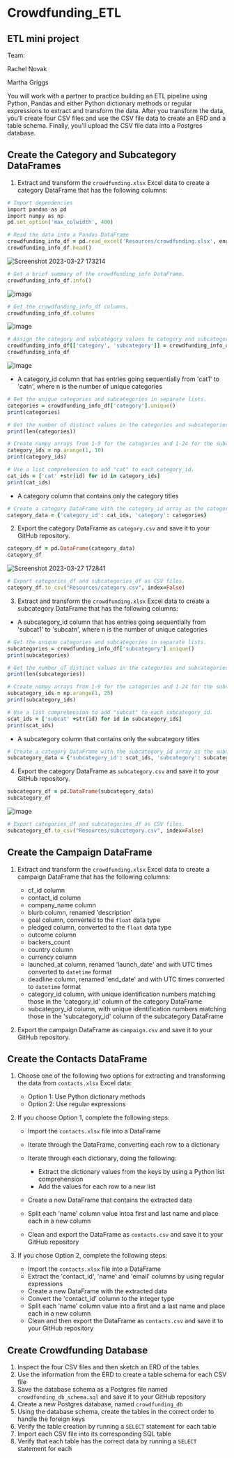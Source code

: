 # Crowdfunding_ETL

## ETL mini project

Team:

Rachel Novak

Martha Griggs

You will work with a partner to practice building an ETL pipeline using Python, Pandas and either Python dictionary methods or regular expressions to extract and transform the data. After you transform the data, you'll create four CSV files and use the CSV file data to create an ERD and a table schema. Finally, you'll upload the CSV file data into a Postgres database. 

## Create the Category and Subcategory DataFrames
1. Extract and transform the `crowdfunding.xlsx` Excel data to create a category DataFrame that has the following columns:
```ruby
# Import dependencies
import pandas as pd
import numpy as np
pd.set_option('max_colwidth', 400)
```
```ruby
# Read the data into a Pandas DataFrame
crowdfunding_info_df = pd.read_excel('Resources/crowdfunding.xlsx', engine= "openpyxl" )
crowdfunding_info_df.head()
```

![Screenshot 2023-03-27 173214](https://user-images.githubusercontent.com/115905663/228081738-f5317d3e-f8c9-4690-b202-0781bd71378c.png)

```ruby
# Get a brief summary of the crowdfunding_info DataFrame.
crowdfunding_info_df.info()
```

![image](https://user-images.githubusercontent.com/115905663/228081890-4d3be88f-4e4d-4480-bbe4-2f5ca5a70bbe.png)

```ruby
# Get the crowdfunding_info_df columns.
crowdfunding_info_df.columns
```

![image](https://user-images.githubusercontent.com/115905663/228081995-bc0c2b15-c182-4815-86ec-d881d94201d6.png)

```ruby
# Assign the category and subcategory values to category and subcategory columns.
crowdfunding_info_df[['category', 'subcategory']] = crowdfunding_info_df['category & sub-category'].str.split('/', n=1, expand=True)
crowdfunding_info_df
```

![image](https://user-images.githubusercontent.com/115905663/228082116-fecb44b0-0332-4f76-a6cb-ba77975c5f91.png)

   * A category_id column that has entries going sequentially from 'cat1' to 'catn', where n is the number of unique categories
   ```ruby
   # Get the unique categories and subcategories in separate lists.
   categories = crowdfunding_info_df['category'].unique()
   print(categories)
   ```
   ```ruby
   # Get the number of distinct values in the categories and subcategories lists.
   print(len(categories))
   ```
   ```ruby
   # Create numpy arrays from 1-9 for the categories and 1-24 for the subcategories.
   category_ids = np.arange(1, 10)
   print(category_ids)
   ```
   ```ruby
   # Use a list comprehension to add "cat" to each category_id. 
   cat_ids = ['cat' +str(id) for id in category_ids]
   print(cat_ids)
   ```
   * A category column that contains only the category titles
   ```ruby
   # Create a category DataFrame with the category_id array as the category_id and categories list as the category name.
   category_data = {'category_id': cat_ids, 'category': categories}
   ```
   

2. Export the category DataFrame as `category.csv` and save it to your GitHub repository. 
```ruby
category_df = pd.DataFrame(category_data)
category_df
```
![Screenshot 2023-03-27 172841](https://user-images.githubusercontent.com/115905663/228081195-9000b07f-fd52-4653-a02d-e73abc8b6693.png)

```ruby
# Export categories_df and subcategories_df as CSV files.
category_df.to_csv("Resources/category.csv", index=False)
```

3. Extract and transform the `crowdfunding.xlsx` Excel data to create a subcategory DataFrame that has the following columns:
  
  * A subcategory_id column that has entries going sequentially from 'subcat1' to 'subcatn', where n is the number of unique categories
  ```ruby
  # Get the unique categories and subcategories in separate lists.
  subcategories = crowdfunding_info_df['subcategory'].unique()
  print(subcategories)
  ```
  ```ruby
  # Get the number of distinct values in the categories and subcategories lists.
  print(len(subcategories))
  ```
  ```ruby
  # Create numpy arrays from 1-9 for the categories and 1-24 for the subcategories.
  subcategory_ids = np.arange(1, 25)
  print(subcategory_ids)
  ```
  ```ruby
  # Use a list comprehension to add "subcat" to each subcategory_id.    
  scat_ids = ['subcat' +str(id) for id in subcategory_ids]
  print(scat_ids)
  ```
  
  * A subcategory column that contains only the subcategory titles
   ```ruby
   # Create a category DataFrame with the subcategory_id array as the subcategory_id and subcategories list as the subcategory name. 
   subcategory_data = {'subcategory_id': scat_ids, 'subcategory': subcategories}
   
   ```
4. Export the category DataFrame as `subcategory.csv` and save it to your GitHub repository. 
```ruby
subcategory_df = pd.DataFrame(subcategory_data)
subcategory_df
```

![image](https://user-images.githubusercontent.com/115905663/228083236-870723f5-73ec-4e13-b55e-0781758561a6.png)

```ruby
# Export categories_df and subcategories_df as CSV files.
subcategory_df.to_csv("Resources/subcategory.csv", index=False)
```

## Create the Campaign DataFrame
1. Extract and transform the `crowdfunding.xlsx` Excel data to create a campaign DataFrame that has the following columns:
   * cf_id column
   * contact_id column
   * company_name column
   * blurb column, renamed 'description'
   * goal column, converted to the `float` data type
   * pledged column, converted to the `float` data type
   * outcome column
   * backers_count
   * country column
   * currency column
   * launched_at column, renamed 'launch_date' and with UTC times converted to `datetime` format
   * deadline column, renamed 'end_date' and with UTC times converted to `datetime` format
   * category_id column, with unique identification numbers matching those in the 'category_id' column of the category DataFrame
   * subcategory_id column, with unique identification numbers matching those in the 'subcategory_id' column of the subcategory DataFrame
   
2. Export the campaign DataFrame as `campaign.csv` and save it to your GitHub repository.

## Create the Contacts DataFrame
1. Choose one of the following two options for extracting and transforming the data from `contacts.xlsx` Excel data:
   * Option 1: Use Python dictionary methods
   * Option 2: Use regular expressions
   
2. If you choose Option 1, complete the following steps:
   * Import the `contacts.xlsx` file into a DataFrame
   * Iterate through the DataFrame, converting each row to a dictionary
   * Iterate through each dictionary, doing the following:
     * Extract the dictionary values from the keys by using a Python list comprehension
     * Add the values for each row to a new list
     
   * Create a new DataFrame that contains the extracted data
   * Split each 'name' column value intoa first and last name and place each in a new column
   * Clean and export the DataFrame as `contacts.csv` and save it to your GitHub repository
   
3. If you chose Option 2, complete the following steps:
   * Import the `contacts.xlsx` file into a DataFrame
   * Extract the 'contact_id', 'name' and 'email' columns by using regular expressions
   * Create a new DataFrame with the extracted data
   * Convert the 'contact_id' column to the integer type
   * Split each 'name' column value into a first and a last name and place each in a new column
   * Clean and then export the DataFrame as `contacts.csv` and save it to your GitHub repository

## Create Crowdfunding Database

1. Inspect the four CSV files and then sketch an ERD of the tables
2. Use the information from the ERD to create a table schema for each CSV file
3. Save the database schema as a Postgres file named `crowdfunding_db_schema.sql` and save it to your GitHub repository
4. Create a new Postgres database, named `crowdfunding_db`
5. Using the database schema, create the tables in the correct order to handle the foreign keys
6. Verify the table creation by running a `SELECT` statement for each table
7. Import each CSV file into its corresponding SQL table
8. Verify that each table has the correct data by running a `SELECT` statement for each
   
   
   
